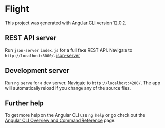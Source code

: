 # Flight

This project was generated with [Angular CLI](https://github.com/angular/angular-cli) version 12.0.2.

## REST API server

Run `json-server index.js` for a full fake REST API. Navigate to `http://localhost:3000/`. 
[json-server](https://www.npmjs.com/package/json-server)
## Development server

Run `ng serve` for a dev server. Navigate to `http://localhost:4200/`. The app will automatically reload if you change any of the source files.

## Further help

To get more help on the Angular CLI use `ng help` or go check out the [Angular CLI Overview and Command Reference](https://angular.io/cli) page.
